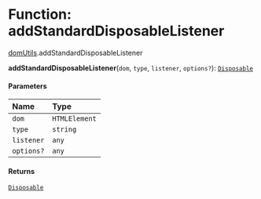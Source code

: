# Function: addStandardDisposableListener

[domUtils](/auto-docs/fixed-layout-editor/modules/domUtils.md).addStandardDisposableListener

**addStandardDisposableListener**(`dom`, `type`, `listener`, `options?`): [`Disposable`](/auto-docs/fixed-layout-editor/interfaces/Disposable-1.md)

#### Parameters

| Name | Type |
| :------ | :------ |
| `dom` | `HTMLElement` | `HTMLDocument` |
| `type` | `string` |
| `listener` | `any` |
| `options?` | `any` |

#### Returns

[`Disposable`](/auto-docs/fixed-layout-editor/interfaces/Disposable-1.md)
